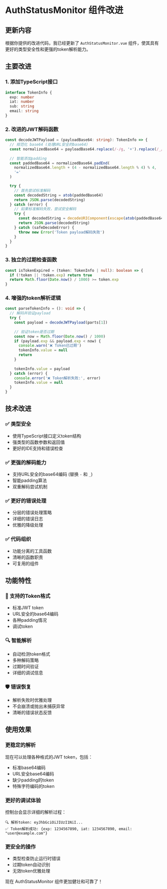 # AuthStatusMonitor 组件改进

## 更新内容

根据你提供的改进代码，我已经更新了 `AuthStatusMonitor.vue` 组件，使其具有更好的类型安全性和更强的token解析能力。

## 主要改进

### 1. 添加TypeScript接口
```typescript
interface TokenInfo {
  exp: number
  iat: number
  sub: string
  email: string
}
```

### 2. 改进的JWT解码函数
```typescript
const decodeJWTPayload = (payloadBase64: string): TokenInfo => {
  // 规范化 base64 (处理URL安全的base64)
  const normalizedBase64 = payloadBase64.replace(/-/g, '+').replace(/_/g, '/')
  
  // 智能添加padding
  const paddedBase64 = normalizedBase64.padEnd(
    normalizedBase64.length + (4 - normalizedBase64.length % 4) % 4,
    '='
  )

  try {
    // 首先尝试标准解码
    const decodedString = atob(paddedBase64)
    return JSON.parse(decodedString)
  } catch (error) {
    // 如果标准解码失败，尝试安全解码
    try {
      const decodedString = decodeURIComponent(escape(atob(paddedBase64)))
      return JSON.parse(decodedString)
    } catch (safeDecodeError) {
      throw new Error('Token payload解码失败')
    }
  }
}
```

### 3. 独立的过期检查函数
```typescript
const isTokenExpired = (token: TokenInfo | null): boolean => {
  if (!token || !token.exp) return true
  return Math.floor(Date.now() / 1000) >= token.exp
}
```

### 4. 增强的token解析逻辑
```typescript
const parseTokenInfo = (): void => {
  // 解码并验证payload
  try {
    const payload = decodeJWTPayload(parts[1])
    
    // 验证token是否过期
    const now = Math.floor(Date.now() / 1000)
    if (payload.exp && payload.exp < now) {
      console.warn('❌ Token已过期')
      tokenInfo.value = null
      return
    }
    
    tokenInfo.value = payload
  } catch (error) {
    console.error('❌ Token解析失败:', error)
    tokenInfo.value = null
  }
}
```

## 技术改进

### ✅ 类型安全
- 使用TypeScript接口定义token结构
- 强类型的函数参数和返回值
- 更好的IDE支持和错误检查

### ✅ 更强的解码能力
- 支持URL安全的base64编码 (替换 `-` 和 `_`)
- 智能padding算法
- 双重解码尝试机制

### ✅ 更好的错误处理
- 分层的错误处理策略
- 详细的错误日志
- 优雅的降级处理

### ✅ 代码组织
- 功能分离的工具函数
- 清晰的函数职责
- 可复用的组件

## 功能特性

### 🔧 支持的Token格式
- 标准JWT token
- URL安全的base64编码
- 各种padding情况
- 调试token

### 🔍 智能解析
- 自动检测token格式
- 多种解码策略
- 过期时间验证
- 详细的调试信息

### 🛡️ 错误恢复
- 解析失败时优雅处理
- 不会崩溃或抛出未捕获异常
- 清晰的错误状态反馈

## 使用效果

### 更稳定的解析
现在可以处理各种格式的JWT token，包括：
- 标准base64编码
- URL安全base64编码
- 缺少padding的token
- 特殊字符编码的token

### 更好的调试体验
控制台会显示详细的解析过程：
```
🔍 解析token: eyJhbGciOiJIUzI1NiI...
✅ Token解析成功: {exp: 1234567890, iat: 1234567890, email: "user@example.com"}
```

### 更安全的操作
- 类型检查防止运行时错误
- 过期token自动识别
- 无效token优雅处理

现在 AuthStatusMonitor 组件更加健壮和可靠了！